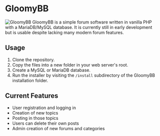 # GloomyBB
![GloomyBB](https://i.imgur.com/ZcDjdxG.png)
GloomyBB is a simple forum software written in vanilla PHP with a MariaDB/MySQL database.
It is currently still in early development but is usable despite lacking many modern forum features.
## Usage
1. Clone the repository.
2. Copy the files into a new folder in your web server's root.
3. Create a MySQL or MariaDB database.
4. Run the installer by visiting the `/install` subdirectory of the GloomyBB installation folder.
## Current Features
- User registration and logging in
- Creation of new topics
- Posting in those topics
- Users can delete their own posts
- Admin creation of new forums and categories
